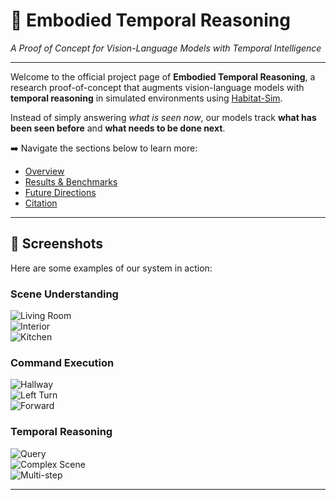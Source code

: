 # 🧭 Embodied Temporal Reasoning
*A Proof of Concept for Vision-Language Models with Temporal Intelligence*  

---

Welcome to the official project page of **Embodied Temporal Reasoning**, a research proof-of-concept that augments vision-language models with **temporal reasoning** in simulated environments using [Habitat-Sim](https://github.com/facebookresearch/habitat-sim).  

Instead of simply answering *what is seen now*, our models track **what has been seen before** and **what needs to be done next**.  

➡️ Navigate the sections below to learn more:  
- [Overview](about.md)  
- [Results & Benchmarks](results.md)  
- [Future Directions](future.md)  
- [Citation](citation.md)  

---

## 📸 Screenshots

Here are some examples of our system in action:

### Scene Understanding
![Living Room](../images/1.png)  
![Interior](../images/2.png)  
![Kitchen](../images/3.png)  

### Command Execution
![Hallway](../images/4.png)  
![Left Turn](../images/5.png)  
![Forward](../images/6.png)  

### Temporal Reasoning
![Query](../images/7.png)  
![Complex Scene](../images/8.png)  
![Multi-step](../images/9.png)  

---
